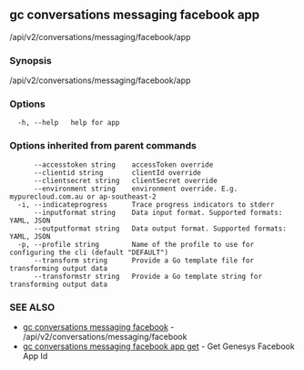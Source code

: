 ## gc conversations messaging facebook app

/api/v2/conversations/messaging/facebook/app

### Synopsis

/api/v2/conversations/messaging/facebook/app

### Options

```
  -h, --help   help for app
```

### Options inherited from parent commands

```
      --accesstoken string    accessToken override
      --clientid string       clientId override
      --clientsecret string   clientSecret override
      --environment string    environment override. E.g. mypurecloud.com.au or ap-southeast-2
  -i, --indicateprogress      Trace progress indicators to stderr
      --inputformat string    Data input format. Supported formats: YAML, JSON
      --outputformat string   Data output format. Supported formats: YAML, JSON
  -p, --profile string        Name of the profile to use for configuring the cli (default "DEFAULT")
      --transform string      Provide a Go template file for transforming output data
      --transformstr string   Provide a Go template string for transforming output data
```

### SEE ALSO

* [gc conversations messaging facebook](gc_conversations_messaging_facebook.html)	 - /api/v2/conversations/messaging/facebook
* [gc conversations messaging facebook app get](gc_conversations_messaging_facebook_app_get.html)	 - Get Genesys Facebook App Id


